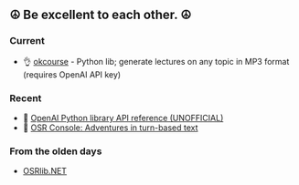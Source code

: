 ## ☮️ Be excellent to each other. ☮️

### Current

- 👌 [okcourse](https://github.com/mmacy/okcourse) - Python lib; generate lectures on any topic in MP3 format (requires OpenAI API key)

### Recent

- 🐍 [OpenAI Python library API reference (UNOFFICIAL)](https://mmacy.github.io/openai-python/)
- 🎲 [OSR Console: Adventures in turn-based text](https://github.com/osrapps/osr-console)

### From the olden days

-  [OSRlib.NET](https://github.com/mmacy/osrlib-dotnet)
